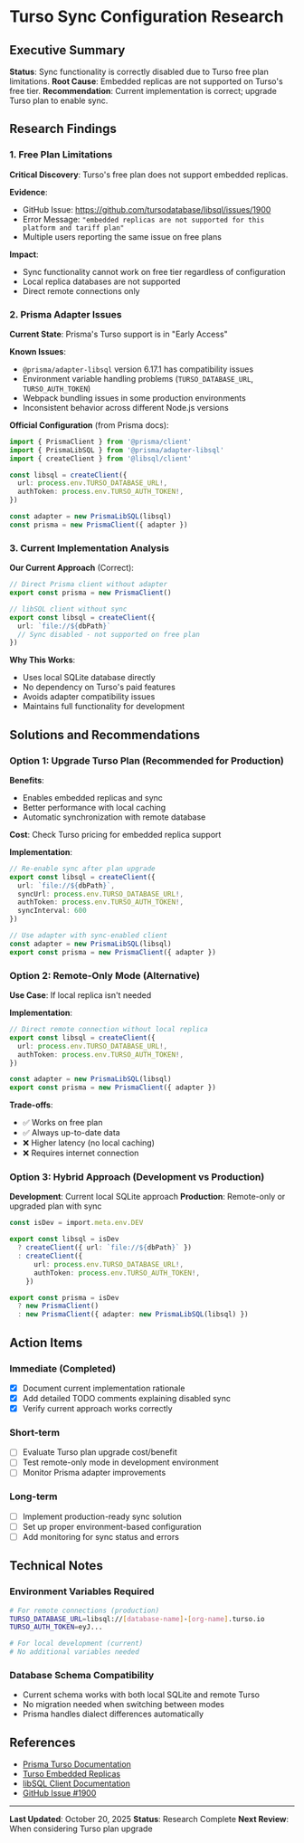 # Turso Sync Configuration Research

## Executive Summary

**Status**: Sync functionality is correctly disabled due to Turso free plan limitations.
**Root Cause**: Embedded replicas are not supported on Turso's free tier.
**Recommendation**: Current implementation is correct; upgrade Turso plan to enable sync.

## Research Findings

### 1. Free Plan Limitations

**Critical Discovery**: Turso's free plan does not support embedded replicas.

**Evidence**:
- GitHub Issue: https://github.com/tursodatabase/libsql/issues/1900
- Error Message: `"embedded replicas are not supported for this platform and tariff plan"`
- Multiple users reporting the same issue on free plans

**Impact**: 
- Sync functionality cannot work on free tier regardless of configuration
- Local replica databases are not supported
- Direct remote connections only

### 2. Prisma Adapter Issues

**Current State**: Prisma's Turso support is in "Early Access"

**Known Issues**:
- `@prisma/adapter-libsql` version 6.17.1 has compatibility issues
- Environment variable handling problems (`TURSO_DATABASE_URL`, `TURSO_AUTH_TOKEN`)
- Webpack bundling issues in some production environments
- Inconsistent behavior across different Node.js versions

**Official Configuration** (from Prisma docs):
```typescript
import { PrismaClient } from '@prisma/client'
import { PrismaLibSQL } from '@prisma/adapter-libsql'
import { createClient } from '@libsql/client'

const libsql = createClient({
  url: process.env.TURSO_DATABASE_URL!,
  authToken: process.env.TURSO_AUTH_TOKEN!,
})

const adapter = new PrismaLibSQL(libsql)
const prisma = new PrismaClient({ adapter })
```

### 3. Current Implementation Analysis

**Our Current Approach** (Correct):
```typescript
// Direct Prisma client without adapter
export const prisma = new PrismaClient()

// libSQL client without sync
export const libsql = createClient({
  url: `file://${dbPath}`
  // Sync disabled - not supported on free plan
})
```

**Why This Works**:
- Uses local SQLite database directly
- No dependency on Turso's paid features
- Avoids adapter compatibility issues
- Maintains full functionality for development

## Solutions and Recommendations

### Option 1: Upgrade Turso Plan (Recommended for Production)

**Benefits**:
- Enables embedded replicas and sync
- Better performance with local caching
- Automatic synchronization with remote database

**Cost**: Check Turso pricing for embedded replica support

**Implementation**:
```typescript
// Re-enable sync after plan upgrade
export const libsql = createClient({
  url: `file://${dbPath}`,
  syncUrl: process.env.TURSO_DATABASE_URL!,
  authToken: process.env.TURSO_AUTH_TOKEN!,
  syncInterval: 600
})

// Use adapter with sync-enabled client
const adapter = new PrismaLibSQL(libsql)
export const prisma = new PrismaClient({ adapter })
```

### Option 2: Remote-Only Mode (Alternative)

**Use Case**: If local replica isn't needed

**Implementation**:
```typescript
// Direct remote connection without local replica
export const libsql = createClient({
  url: process.env.TURSO_DATABASE_URL!,
  authToken: process.env.TURSO_AUTH_TOKEN!,
})

const adapter = new PrismaLibSQL(libsql)
export const prisma = new PrismaClient({ adapter })
```

**Trade-offs**:
- ✅ Works on free plan
- ✅ Always up-to-date data
- ❌ Higher latency (no local caching)
- ❌ Requires internet connection

### Option 3: Hybrid Approach (Development vs Production)

**Development**: Current local SQLite approach
**Production**: Remote-only or upgraded plan with sync

```typescript
const isDev = import.meta.env.DEV

export const libsql = isDev 
  ? createClient({ url: `file://${dbPath}` })
  : createClient({
      url: process.env.TURSO_DATABASE_URL!,
      authToken: process.env.TURSO_AUTH_TOKEN!,
    })

export const prisma = isDev
  ? new PrismaClient()
  : new PrismaClient({ adapter: new PrismaLibSQL(libsql) })
```

## Action Items

### Immediate (Completed)
- [x] Document current implementation rationale
- [x] Add detailed TODO comments explaining disabled sync
- [x] Verify current approach works correctly

### Short-term
- [ ] Evaluate Turso plan upgrade cost/benefit
- [ ] Test remote-only mode in development environment
- [ ] Monitor Prisma adapter improvements

### Long-term
- [ ] Implement production-ready sync solution
- [ ] Set up proper environment-based configuration
- [ ] Add monitoring for sync status and errors

## Technical Notes

### Environment Variables Required
```bash
# For remote connections (production)
TURSO_DATABASE_URL=libsql://[database-name]-[org-name].turso.io
TURSO_AUTH_TOKEN=eyJ...

# For local development (current)
# No additional variables needed
```

### Database Schema Compatibility
- Current schema works with both local SQLite and remote Turso
- No migration needed when switching between modes
- Prisma handles dialect differences automatically

## References

- [Prisma Turso Documentation](https://www.prisma.io/docs/orm/overview/databases/turso)
- [Turso Embedded Replicas](https://docs.turso.tech/features/embedded-replicas)
- [libSQL Client Documentation](https://docs.turso.tech/sdk/ts/quickstart)
- [GitHub Issue #1900](https://github.com/tursodatabase/libsql/issues/1900)

---

**Last Updated**: October 20, 2025
**Status**: Research Complete
**Next Review**: When considering Turso plan upgrade
